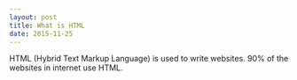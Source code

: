 ```yaml
---
layout: post
title: What is HTML
date: 2015-11-25
---
```


HTML (Hybrid Text Markup Language) is used to write websites. 90% of the websites in internet use HTML.